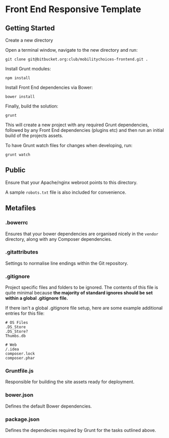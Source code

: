 # Front End Responsive Template


## Getting Started

Create a new directory

Open a terminal window, navigate to the new directory and run:

`git clone git@bitbucket.org:club/mobilitychoices-frontend.git .`

Install Grunt modules:

`npm install`

Install Front End dependencies via Bower:

`bower install`

Finally, build the solution:

`grunt`

This will create a new project with any required Grunt dependencies, followed by any Front End dependencies (plugins etc) and then run an initial build of the projects assets.

To have Grunt watch files for changes when developing, run:

`grunt watch`

## Public

Ensure that your Apache/nginx webroot points to this directory.

A sample `robots.txt` file is also included for convenience.

## Metafiles

### .bowerrc

Ensures that your bower dependencies are organised nicely in the `vendor` directory, along with any Composer dependencies.

### .gitattributes

Settings to normalise line endings within the Git repository.

### .gitignore

Project specific files and folders to be ignored. The contents of this file is quite minimal because **the majority of standard ignores should be set within a global .gitignore file.**

If there isn't a global .gitignore file setup, here are some example additional entries for this file:

	# OS Files
	.DS_Store
	.DS_Store?
	Thumbs.db

	# Web
	/.idea
	composer.lock
	composer.phar

### Gruntfile.js

Responsible for building the site assets ready for deployment.

### bower.json

Defines the default Bower dependencies.

### package.json

Defines the dependecies required by Grunt for the tasks outlined above.